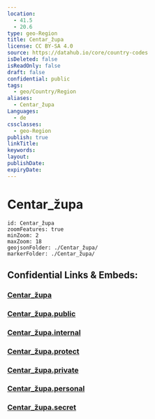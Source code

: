```yaml
---
location:
  - 41.5
  - 20.6
type: geo-Region
title: Centar_župa
license: CC BY-SA 4.0
source: https://datahub.io/core/country-codes
isDeleted: false
isReadOnly: false
draft: false
confidential: public
tags:
  - geo/Country/Region
aliases:
  - Centar_župa
Languages:
  - de
cssclasses:
  - geo-Region
publish: true
linkTitle:
keywords:
layout:
publishDate:
expiryDate:
---
```


# Centar_župa

```leaflet
id: Centar_župa
zoomFeatures: true 
minZoom: 2 
maxZoom: 18
geojsonFolder: ./Centar_župa/
markerFolder: ./Centar_župa/
```


## Confidential Links & Embeds: 

### [Centar_župa](/_Standards/Earth/Continent/Europe/Europe~South/Macedonia~North/Municipalities~Macedonia/Centar_župa.md) 

### [Centar_župa.public](/_public/Earth/Continent/Europe/Europe~South/Macedonia~North/Municipalities~Macedonia/Centar_župa.public.md) 

### [Centar_župa.internal](/_internal/Earth/Continent/Europe/Europe~South/Macedonia~North/Municipalities~Macedonia/Centar_župa.internal.md) 

### [Centar_župa.protect](/_protect/Earth/Continent/Europe/Europe~South/Macedonia~North/Municipalities~Macedonia/Centar_župa.protect.md) 

### [Centar_župa.private](/_private/Earth/Continent/Europe/Europe~South/Macedonia~North/Municipalities~Macedonia/Centar_župa.private.md) 

### [Centar_župa.personal](/_personal/Earth/Continent/Europe/Europe~South/Macedonia~North/Municipalities~Macedonia/Centar_župa.personal.md) 

### [Centar_župa.secret](/_secret/Earth/Continent/Europe/Europe~South/Macedonia~North/Municipalities~Macedonia/Centar_župa.secret.md)

